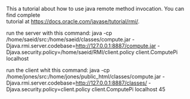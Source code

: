 This a tutorial about how to use java remote method invocation. You can find complete  
tutorial at https://docs.oracle.com/javase/tutorial/rmi/.



run the server with this command:
 java -cp /home/saeid/src:/home/saeid/classes/compute.jar
  -Djava.rmi.server.codebase=http://127.0.0.1:8887/compute.jar
  -Djava.security.policy=/home/saeid/RMI/client.policy
   client.ComputePi localhost 
   
run the client whit this command:
java -cp /home/jones/src:/home/jones/public_html/classes/compute.jar
   -Djava.rmi.server.codebase=http://127.0.0.1:8887/classes/
   -Djava.security.policy=client.policy
    client.ComputePi localhost 45
